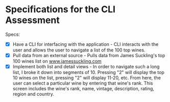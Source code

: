 # Specifications for the CLI Assessment

Specs:
- [x] Have a CLI for interfacing with the application - CLI interacts with the user and allows the user to navigate a list of the 100 top wines.
- [x] Pull data from an external source - Pulls data from James Suckling's top 100 wines list on www.jamessuckling.com
- [x] Implement both list and detail views - In order to navigate such a long list, I broke it down into segments of 10. Pressing "2" will display the top 10 wines on the list, pressing "2" will display 11-20, etc. From here, the user can select a particular wine by entering that wine's rank. This screen includes the wine's rank, name, vintage, description, rating, region and country.
